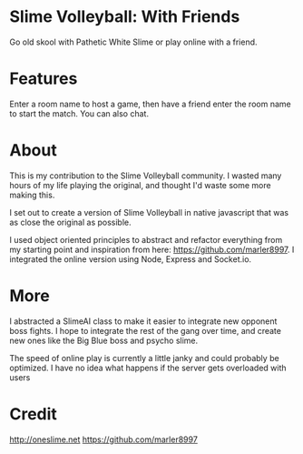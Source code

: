 # Slime Volleyball: With Friends

Go old skool with Pathetic White Slime or play online with a friend.</p>

# Features
Enter a room name to host a game, then have a friend enter the room name to start the match. You can also chat.

# About
This is my contribution to the Slime Volleyball community. I wasted many hours of my life playing the original, and thought I'd waste some more making this.

I set out to create a version of Slime Volleyball in native javascript that was as close the original as possible.

I used object oriented principles to abstract and refactor everything from my starting point and inspiration from here: https://github.com/marler8997. I integrated the online version using Node, Express and Socket.io.

# More
I abstracted a SlimeAI class to make it easier to integrate new opponent boss fights. I hope to integrate the rest of the gang over time, and create new ones like the Big Blue boss and psycho slime.

The speed of online play is currently a little janky and could probably be optimized. I have no idea what happens if the server gets overloaded with users

# Credit
http://oneslime.net
https://github.com/marler8997
